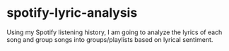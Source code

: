 # spotify-lyric-analysis
Using my Spotify listening history, I am going to analyze the lyrics of each song and group songs into groups/playlists based on lyrical sentiment.
